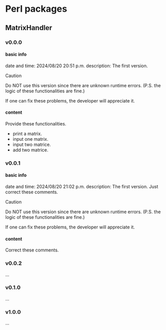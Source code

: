 # Perl packages
## MatrixHandler
### v0.0.0
#### basic info
date and time: 2024/08/20 20:51 p.m.
description: The first version.

> [!CAUTION]
> Do NOT use this version since there are unknown runtime errors. (P.S. the logic of these functionalities are fine.)
>
> If one can fix these problems, the developer will appreciate it.

#### content

Provide these functionalities.

+ print a matrix.
+ input one matrix.
+ input two matrice.
+ add two matrice.

### v0.0.1
#### basic info
date and time: 2024/08/20 21:02 p.m.
description: The first version. Just correct these comments.

> [!CAUTION]
> Do NOT use this version since there are unknown runtime errors. (P.S. the logic of these functionalities are fine.)
>
> If one can fix these problems, the developer will appreciate it.

#### content
Correct these comments.


### v0.0.2

...

### v0.1.0

...

### v1.0.0

...
  
